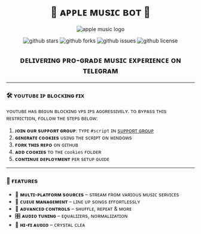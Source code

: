 <h1 align="center">🎵 ᴀᴘᴘʟᴇ ᴍᴜsɪᴄ ʙᴏᴛ 🎵</h1>

<p align="center">
  <img src="https://graph.org/file/4a876562dba6eda53c01c-c6aa48ccd3ee027bc6.jpg" alt="apple music logo">
</p>

<p align="center">
  <img src="https://img.shields.io/github/stars/TeamKomal/KomalMusic?style=for-the-badge&color=blue" alt="github stars">
  <img src="https://img.shields.io/github/forks/TeamKomal/KomalMusic?style=for-the-badge&color=blue" alt="github forks">
  <img src="https://img.shields.io/github/issues/TeamKomal/KomalMusic?style=for-the-badge&color=red" alt="github issues">
  <img src="https://img.shields.io/github/license/TeamKomal/KomalMusic?style=for-the-badge&color=green" alt="github license">
</p>

<h2 align="center">ᴅᴇʟɪᴠᴇʀɪɴɢ ᴘʀᴏ-ɢʀᴀᴅᴇ ᴍᴜsɪᴄ ᴇxᴘᴇʀɪᴇɴᴄᴇ ᴏɴ ᴛᴇʟᴇɢʀᴀᴍ</h2>

---

### 🛠 ʏᴏᴜᴛᴜʙᴇ ɪᴘ ʙʟᴏᴄᴋɪɴɢ ғɪx

ʏᴏᴜᴛᴜʙᴇ ʜᴀs ʙᴇɢᴜɴ ʙʟᴏᴄᴋɪɴɢ ᴠᴘs ɪᴘs ᴀɢɢʀᴇssɪᴠᴇʟʏ. ᴛᴏ ʙʏᴘᴀss ᴛʜɪs ʀᴇsᴛʀɪᴄᴛɪᴏɴ, ғᴏʟʟᴏᴡ ᴛʜᴇ sᴛᴇᴘs ʙᴇʟᴏᴡ:

1. **ᴊᴏɪɴ ᴏᴜʀ sᴜᴘᴘᴏʀᴛ ɢʀᴏᴜᴘ**: ᴛʏᴘᴇ `#script` ɪɴ [sᴜᴘᴘᴏʀᴛ ɢʀᴏᴜᴘ](https://t.me/NexGenSpam)
2. **ɢᴇɴᴇʀᴀᴛᴇ ᴄᴏᴏᴋɪᴇs** ᴜsɪɴɢ ᴛʜᴇ sᴄʀɪᴘᴛ ᴏɴ ᴡɪɴᴅᴏᴡs
3. **ғᴏʀᴋ ᴛʜɪs ʀᴇᴘᴏ** ᴏɴ ɢɪᴛʜᴜʙ
4. **ᴀᴅᴅ ᴄᴏᴏᴋɪᴇs** ᴛᴏ ᴛʜᴇ `cookies` ғᴏʟᴅᴇʀ
5. **ᴄᴏɴᴛɪɴᴜᴇ ᴅᴇᴘʟᴏʏᴍᴇɴᴛ** ᴘᴇʀ sᴇᴛᴜᴘ ɢᴜɪᴅᴇ

---

### 🌟 ғᴇᴀᴛᴜʀᴇs

- 🎵 **ᴍᴜʟᴛɪ-ᴘʟᴀᴛғᴏʀᴍ sᴏᴜʀᴄᴇs** – sᴛʀᴇᴀᴍ ғʀᴏᴍ ᴠᴀʀɪᴏᴜs ᴍᴜsɪᴄ sᴇʀᴠɪᴄᴇs
- 📃 **ᴄᴜᴇᴜᴇ ᴍᴀɴᴀɢᴇᴍᴇɴᴛ** – ʟɪɴᴇ ᴜᴘ sᴏɴɢs ᴇғғᴏʀᴛʟᴇssʟʏ
- 🔀 **ᴀᴅᴠᴀɴᴄᴇᴅ ᴄᴏɴᴛʀᴏʟs** – sʜᴜғғʟᴇ, ʀᴇᴘᴇᴀᴛ & ᴍᴏʀᴇ
- 🎛 **ᴀᴜᴅɪᴏ ᴛᴜɴɪɴɢ** – ᴇǫᴜᴀʟɪᴢᴇʀs, ɴᴏʀᴍᴀʟɪᴢᴀᴛɪᴏɴ
- 📢 **ʜɪ-ғɪ ᴀᴜᴅɪᴏ** – ᴄʀʏsᴛᴀʟ ᴄʟᴇᴀ
